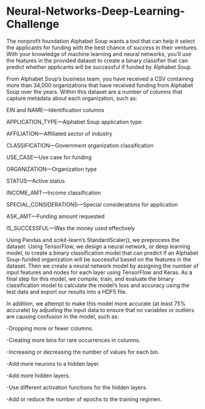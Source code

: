 # Neural-Networks-Deep-Learning-Challenge

The nonprofit foundation Alphabet Soup wants a tool that can help it select the applicants for funding with the best chance of success in their ventures. With your knowledge of machine learning and neural networks, you’ll use the features in the provided dataset to create a binary classifier that can predict whether applicants will be successful if funded by Alphabet Soup.

From Alphabet Soup’s business team, you have received a CSV containing more than 34,000 organizations that have received funding from Alphabet Soup over the years. Within this dataset are a number of columns that capture metadata about each organization, such as:

EIN and NAME—Identification columns

APPLICATION_TYPE—Alphabet Soup application type

AFFILIATION—Affiliated sector of industry

CLASSIFICATION—Government organization classification

USE_CASE—Use case for funding

ORGANIZATION—Organization type

STATUS—Active status

INCOME_AMT—Income classification

SPECIAL_CONSIDERATIONS—Special considerations for application

ASK_AMT—Funding amount requested

IS_SUCCESSFUL—Was the money used effectively


Using Pandas and scikit-learn’s StandardScaler(), we preprocess the dataset. Using TensorFlow, we design a neural network, or deep learning model, to create a binary classification model that can predict if an Alphabet Soup-funded organization will be successful based on the features in the dataset. Then we create a neural network model by assigning the number of input features and nodes for each layer using TensorFlow and Keras. As a final step for this model, we compile, train, and evaluate the binary classification model to calculate the model’s loss and accuracy using the test data and export our results into a HDF5 file.

In addition, we attempt to make this model more accurate (at least 75% accurate) by adjusting the input data to ensure that no variables or outliers are causing confusion in the model, such as:

-Dropping more or fewer columns.

-Creating more bins for rare occurrences in columns.

-Increasing or decreasing the number of values for each bin.

-Add more neurons to a hidden layer.

-Add more hidden layers.

-Use different activation functions for the hidden layers.

-Add or reduce the number of epochs to the training regimen.

